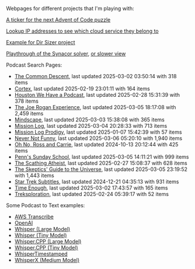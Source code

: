 Webpages for different projects that I'm playing with:

[A ticker for the next Advent of Code puzzle](https://seligman.github.io/aoc_ticker.html)

[Lookup IP addresses to see which cloud service they belong to](https://seligman.github.io/cloud-ips/index.html)

[Example for Dir Sizer project](https://seligman.github.io/dir_sizer/cost_example.html)

[Playthrough of the Synacor solver](https://seligman.github.io/synacor/run_script_speed.html), [or slower view](https://seligman.github.io/synacor/run_script.html)

Podcast Search Pages:
<!-- Podcasts Start -->
* [The Common Descent](https://seligman.github.io/podcasts/common_descent/common_descent.html), last updated 2025-03-02 03:50:14 with 318 items
* [Cortex](https://seligman.github.io/podcasts/cortex_pod/cortex_pod.html), last updated 2025-02-19 23:01:11 with 164 items
* [Houston We Have a Podcast](https://seligman.github.io/podcasts/houston_we_have_a_podcast/houston_we_have_a_podcast.html), last updated 2025-02-28 15:31:39 with 378 items
* [The Joe Rogan Experience](https://seligman.github.io/podcasts/jre/jre.html), last updated 2025-03-05 18:17:08 with 2,459 items
* [Mindscape](https://seligman.github.io/podcasts/mindscape/mindscape.html), last updated 2025-03-03 15:38:08 with 365 items
* [Mission Log](https://seligman.github.io/podcasts/mission_log/mission_log.html), last updated 2025-03-04 20:28:33 with 713 items
* [Mission Log Prodigy](https://seligman.github.io/podcasts/ml_prodigy/ml_prodigy.html), last updated 2025-01-07 15:42:39 with 57 items
* [Never Not Funny](https://seligman.github.io/podcasts/nevernotfunny/nevernotfunny.html), last updated 2025-03-06 05:20:10 with 1,940 items
* [Oh No, Ross and Carrie](https://seligman.github.io/podcasts/oh_no/oh_no.html), last updated 2024-10-13 20:12:44 with 425 items
* [Penn's Sunday School](https://seligman.github.io/podcasts/penn_sunday_school/penn_sunday_school.html), last updated 2025-03-05 14:11:21 with 999 items
* [The Scathing Atheist](https://seligman.github.io/podcasts/scathing/scathing.html), last updated 2025-02-27 15:08:37 with 628 items
* [The Skeptics' Guide to the Universe](https://seligman.github.io/podcasts/sgu/sgu.html), last updated 2025-03-05 23:19:52 with 1,443 items
* [Star Trek Subtitles](https://seligman.github.io/star_trek_subtitles/star_trek_subtitles.html), last updated 2024-12-21 04:35:13 with 931 items
* [Time Enough](https://seligman.github.io/podcasts/time_enough/time_enough.html), last updated 2025-03-02 17:43:57 with 165 items
* [Treksploration](https://seligman.github.io/podcasts/treksploration/treksploration.html), last updated 2025-02-24 05:39:17 with 52 items
<!-- Podcasts End -->

Some Podcast to Text examples:
* [AWS Transcribe](https://seligman.github.io/podcast_to_text/Example-Results-AWS-Transcribe.html)
* [OpenAI](https://seligman.github.io/podcast_to_text/Example-Results-OpenAI.html)
* [Whisper (Large Model)](https://seligman.github.io/podcast_to_text/Example-Results-Whisper-Large.html)
* [Whisper (Tiny Model)](https://seligman.github.io/podcast_to_text/Example-Results-Whisper-Tiny.html)
* [Whisper.CPP (Large Model)](https://seligman.github.io/podcast_to_text/Example-Results-Whisper_CPP-Large.html)
* [Whisper.CPP (Tiny Model)](https://seligman.github.io/podcast_to_text/Example-Results-Whisper_CPP-Tiny.html)
* [WhisperTimestamped](https://seligman.github.io/podcast_to_text/Example-Results-WhisperTimestamped-Medium.html)
* [WhisperX (Medium Model)](https://seligman.github.io/podcast_to_text/Example-Results-WhisperX-Medium.html)
